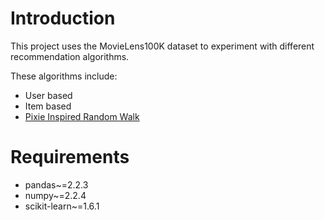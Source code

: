 # Introduction
This project uses the MovieLens100K dataset to experiment with different recommendation algorithms.

These algorithms include:
- User based
- Item based
- [Pixie Inspired Random Walk](https://cs.stanford.edu/people/jure/pubs/pixie-www18.pdf)

# Requirements
- pandas~=2.2.3
- numpy~=2.2.4
- scikit-learn~=1.6.1